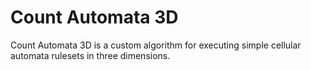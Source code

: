 # Count Automata 3D

Count Automata 3D is a custom algorithm for executing simple cellular automata rulesets in three dimensions.